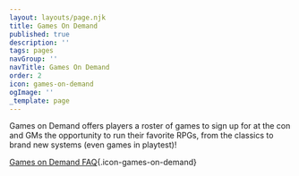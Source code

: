 ```yaml
---
layout: layouts/page.njk
title: Games On Demand
published: true
description: ''
tags: pages
navGroup: ''
navTitle: Games On Demand
order: 2
icon: games-on-demand
ogImage: ''
_template: page
---
```


Games on Demand offers players a roster of games to sign up for at the con and GMs the opportunity to run their favorite RPGs, from the classics to brand new systems (even games in playtest)!

[Games on Demand FAQ](/games-on-demand-how-it-works/){.icon-games-on-demand}

<!--Time slots are four hours long. In each slot you can run either a single 4-hour game or two 2-hour games. Either way we ask that you offer two different games for players to choose. If you would like to offer four games, submit the form twice.

**Limited times available**. The schedule is close to full but we still have some time slots available. When submitting your entries, please choose from these time:

**Free admission**: attendees who sign up for any combination of 8+ hours of running events, GMing in Games on Demand, or volunteer shifts get a free 4-day badge to attend the con.



Excited to run in Games on Demand? Sign up here:-->
